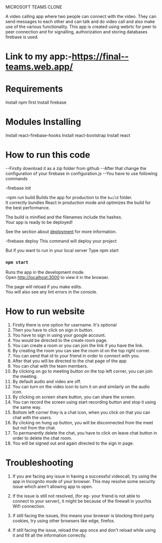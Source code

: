 

MICROSOFT TEAMS CLONE

A video calling app where two people can connect with the video. They can send messages to each other and can talk and do video call and also make use of the various functionality. This app is created using webrtc for peer to peer connection and for signalling, authorization and storing databases firebase is used.


Link to my app:-https://final--teams.web.app/
=============


Requirements
============
Install npm first
Install firebase


Modules Installing
=============
Install react-firebase-hooks
Install react-bootstrap
Install react 

How to run this code
=============
--Firstly download it as a zip folder from github
--After that change the configuration of your firebase in configuration.js
--You have to use following commands

-firebase init

-npm run build
Builds the app for production to the `build` folder.\
It correctly bundles React in production mode and optimizes the build for the best performance.

The build is minified and the filenames include the hashes.\
Your app is ready to be deployed!

See the section about [deployment](https://facebook.github.io/create-react-app/docs/deployment) for more information.

-firebase deploy 
This command will deploy your project

But if you want to run in your local server
Type npm start
### `npm start`

Runs the app in the development mode.\
Open [http://localhost:3000](http://localhost:3000) to view it in the browser.

The page will reload if you make edits.\
You will also see any lint errors in the console.



How to run website
==================
1. Firstly there is one option for username. It's optional
2. Then you have to click on sign in button.
3. You have to sign in using your google account.
4. You would be directed to the create room page.
5. You can create a room or you can join the link if you have the link.
6. By creating the room you can see the room id on the top right corner. 
7. You can send that id to your friend in order to connect with you.
8. After that you will be directed to the chat page of the app
9. You can chat with the team members.
10. By clicking on go to meeting button on the top left corner, you can join the meeting.
11. By default audio and video are off.
12. You can turn on the video icon to turn it on and similarly on the audio icon.
13. By clicking on screen share button, you can share the screen.
14. You can record the screen using start recording button and stop it using the same way.
15. Bottom left corner they is a chat icon, when you click on that you can chat with the users.
16. By clicking on hung up button, you will be disconnected from the meet but not from the chat.
17. To permanently delete the chat, you have to click on leave chat button in order to delete the chat room.
18. You will be signed out and again directed to the sign in page.


Troubleshooting
====================
1. If you are facing any issue in having a successful videocall, try using the app in Incognito mode of your browser. This may resolve some security issue which aren't allowing app to open.

2. If the issue is still not resolved, (for eg- your friend is not able to connect to your server), it might be because of the firewall in your/his Wifi connection.

3. If still facing the issues, this means your browser is blocking third party cookies, try using other browsers like edge, firefox.

4. If still facing the issue, reload the app once and don't reload while using it and fill all the information correctly.
